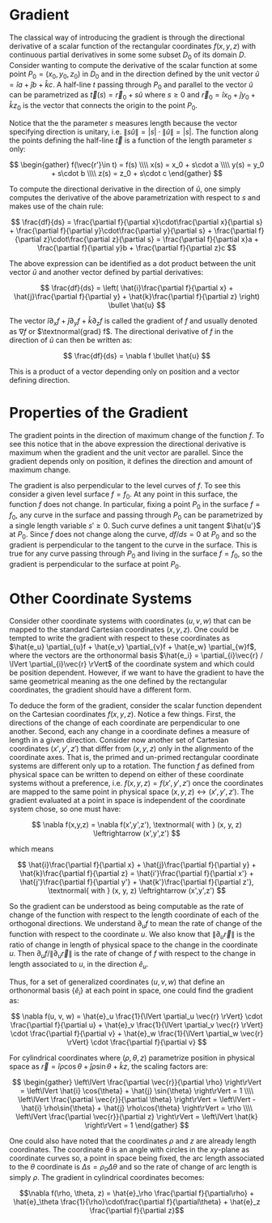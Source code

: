 # Gradient

The classical way of introducing the gradient is through the directional derivative of a scalar function of the rectangular coordinates $f(x,y,z)$ with continuous partial derivatives in some some subset $D_0$ of its domain $D$. Consider wanting to compute the derivative of the scalar function at some point $P_0 = (x_0, y_0, z_0)$ in $D_0$ and in the direction defined by the unit vector $\hat{u} = \hat{i}a+\hat{j}b+\hat{k}c$. A half-line $t$ passing through $P_0$ and parallel to the vector $\hat{u}$ can be parametrized as $\vec{t}(s) = \vec{r}_0 + s\hat{u}$ where $s\ge0$ and $\vec{r}_0 = \hat{i}x_0+\hat{j}y_0+\hat{k}z_0$ is the vector that connects the origin to the point $P_0$.

Notice that the the parameter $s$ measures length because the vector specifying direction is unitary, i.e. $\lVert s\hat{u} \rVert = |s|\cdot \lVert \hat{u} \rVert = |s|$. The function along the points defining the half-line $\vec{t}$ is a function of the length parameter $s$ only:

$$
\begin{gather}
f(\vec{r'}\in t) = f(s) \\\\
x(s) = x_0 + s\cdot a \\\\
y(s) = y_0 + s\cdot b \\\\
z(s) = z_0 + s\cdot c
\end{gather}
$$

To compute the directional derivative in the direction of $\hat{u}$, one simply computes the derivative of the above parametrization with respect to $s$ and makes use of the chain rule:

$$
\frac{df}{ds} = \frac{\partial f}{\partial x}\cdot\frac{\partial x}{\partial s} + \frac{\partial f}{\partial y}\cdot\frac{\partial y}{\partial s} + \frac{\partial f}{\partial z}\cdot\frac{\partial z}{\partial s} = \frac{\partial f}{\partial x}a + \frac{\partial f}{\partial y}b + \frac{\partial f}{\partial z}c
$$

The above expression can be identified as a dot product between the unit vector $\hat{u}$ and another vector defined by partial derivatives:

$$
\frac{df}{ds} = \left( \hat{i}\frac{\partial f}{\partial x} + \hat{j}\frac{\partial f}{\partial y} + \hat{k}\frac{\partial f}{\partial z} \right) \bullet \hat{u}
$$

The vector $\hat{i}\partial_{x}f + \hat{j}\partial_{y}f + \hat{k}\partial_{z}f$ is called the gradient of $f$ and usually denoted as $\nabla f$ or $\textnormal{grad} f$. The directional derivative of $f$ in the direction of $\hat{u}$ can then be written as:

$$
\frac{df}{ds} = \nabla f \bullet \hat{u}
$$

This is a product of a vector depending only on position and a vector defining direction.

# Properties of the Gradient

The gradient points in the direction of maximum change of the function $f$. To see this notice that in the above expression the directional derivative is maximum when the gradient and the unit vector are parallel. Since the gradient depends only on position, it defines the direction and amount of maximum change.

The gradient is also perpendicular to the level curves of $f$. To see this consider a given level surface $f = f_0$. At any point in this surface, the function $f$ does not change. In particular, fixing a point $P_0$ in the surface $f = f_0$, any curve in the surface and passing through $P_0$ can be parametrized by a single length variable $s'\ge0$. Such curve defines a unit tangent $\hat{u'}$ at $P_0$. Since $f$ does not change along the curve, $df/ds = 0$ at $P_0$ and so the gradient is perpendicular to the tangent to the curve in the surface. This is true for any curve passing through $P_0$ and living in the surface $f = f_0$, so the gradient is perpendicular to the surface at point $P_0$. 



# Other Coordinate Systems

Consider other coordinate systems with coordinates $(u, v, w)$ that can be mapped to the standard Cartesian coordinates $(x, y, z)$. One could be tempted to write the gradient with respect to these coordinates as $\hat{e_u} \partial_{u}f + \hat{e_v} \partial_{v}f + \hat{e_w} \partial_{w}f$, where the vectors are the orthonormal basis $\hat{e_i} = \partial_{i}\vec{r} / \lVert \partial_{i}\vec{r} \rVert$ of the coordinate system and which could be position dependent. However, if we want to have the gradient to have the same geometrical meaning as the one defined by the rectangular coordinates, the gradient should have a different form.


To deduce the form of the gradient, consider the scalar function dependent on the Cartesian coordinates $f(x, y, z)$. Notice a few things. First, the directions of the change of each coordinate are perpendicular to one another. Second, each any change in a coordinate defines a measure of length in a given direction. Consider now another set of Cartesian coordinates $(x',y',z')$ that differ from $(x, y, z)$ only in the alignmento of the coordinate axes. That is, the primed and un-primed rectangular coordinate systems are different only up to a rotation. The function $f$ as defined from physical space can be written to depend on either of these coordinate systems without a preference, i.e. $f(x, y, z) = f(x',y',z')$ once the coordinates are mapped to the same point in physical space $(x, y, z) \leftrightarrow (x',y',z')$. The gradient evaluated at a point in space is independent of the coordinate system chose, so one must have:

$$
\nabla f(x,y,z) = \nabla f(x',y',z'), \textnormal{ with } (x, y, z) \leftrightarrow (x',y',z')
$$

which means

$$
\hat{i}\frac{\partial f}{\partial x} + \hat{j}\frac{\partial f}{\partial y} + \hat{k}\frac{\partial f}{\partial z} = \hat{i'}\frac{\partial f}{\partial x'} + \hat{j'}\frac{\partial f}{\partial y'} + \hat{k'}\frac{\partial f}{\partial z'}, \textnormal{ with } (x, y, z) \leftrightarrow (x',y',z')
$$

So the gradient can be understood as being computable as the rate of change of the function with respect to the length coordinate of each of the orthogonal directions. We understand $\partial_{u} f$ to mean the rate of change of the function with respect to the coordinate $u$. We also know that $\lVert \partial_u \vec{r} \rVert$ is the ratio of change in length of physical space to the change in the coordinate $u$. Then $\partial_u f / \lVert \partial_u \vec{r} \rVert$ is the rate of change of $f$ with respect to the change in length associated to $u$, in the direction $\hat{e}_u$.

Thus, for a set of generalized coordinates $(u, v, w)$ that define an orthonormal basis $\{\hat{e}_i\}$ at each point in space, one could find the gradient as:

$$
\nabla f(u, v, w) = \hat{e}_u \frac{1}{\lVert \partial_u \vec{r} \rVert} \cdot \frac{\partial f}{\partial u} + \hat{e}_v \frac{1}{\lVert \partial_v \vec{r} \rVert} \cdot \frac{\partial f}{\partial v} + \hat{e}_w \frac{1}{\lVert \partial_w \vec{r} \rVert} \cdot \frac{\partial f}{\partial v}
$$



For cylindrical coordinates where $(\rho, \theta, z)$ parametrize position in physical space as $\vec{r} = \hat{i} \rho\cos{\theta} +  \hat{j} \rho\sin{\theta} + \hat{k} z$, the scaling factors are:

$$
\begin{gather}
\left\lVert \frac{\partial \vec{r}}{\partial \rho} \right\rVert = \left\lVert \hat{i} \cos{\theta} +  \hat{j} \sin{\theta} \right\rVert =  1 \\\\
\left\lVert \frac{\partial \vec{r}}{\partial \theta} \right\rVert = \left\lVert -\hat{i} \rho\sin{\theta} +  \hat{j} \rho\cos{\theta} \right\rVert =  \rho \\\\
\left\lVert \frac{\partial \vec{r}}{\partial z} \right\rVert = \left\lVert \hat{k} \right\rVert =  1
\end{gather}
$$

One could also have noted that the coordinates $\rho$ and $z$ are already length coordinates. The coordinate $\theta$ is an angle with circles in the $xy$-plane as coordinate curves so, a point in space being fixed, the arc length associated to the $\theta$ coordinate is $\Delta s = \rho_0\Delta\theta$ and so the rate of change of arc length is simply $\rho$. The gradient in cylindrical coordinates becomes:

```math
\nabla f(\rho, \theta, z) = \hat{e}_\rho \frac{\partial f}{\partial\rho} + \hat{e}_\theta \frac{1}{\rho}\cdot\frac{\partial f}{\partial\theta} + \hat{e}_z \frac{\partial f}{\partial z}
```


